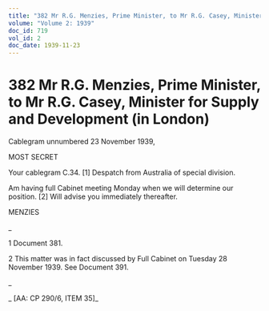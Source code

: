 ```yaml
---
title: "382 Mr R.G. Menzies, Prime Minister, to Mr R.G. Casey, Minister for Supply and Development (in London)"
volume: "Volume 2: 1939"
doc_id: 719
vol_id: 2
doc_date: 1939-11-23
---
```


# 382 Mr R.G. Menzies, Prime Minister, to Mr R.G. Casey, Minister for Supply and Development (in London)

Cablegram unnumbered 23 November 1939,

MOST SECRET

Your cablegram C.34. [1] Despatch from Australia of special division.

Am having full Cabinet meeting Monday when we will determine our position. [2] Will advise you immediately thereafter.

MENZIES

_

1 Document 381.

2 This matter was in fact discussed by Full Cabinet on Tuesday 28 November 1939. See Document 391.

_

_ [AA: CP 290/6, ITEM 35]_
